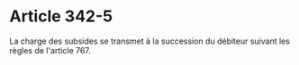 # Article 342-5

La charge des subsides se transmet à la succession du débiteur suivant les règles de l'article 767.